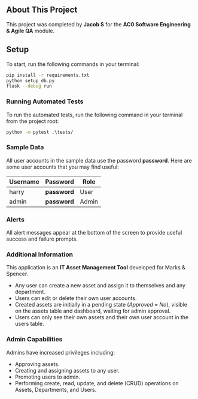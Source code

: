 ## About This Project

This project was completed by **Jacob S** for the **AC0 Software Engineering & Agile QA** module.

## Setup

To start, run the following commands in your terminal:

```bash
pip install -r requirements.txt
python setup_db.py
flask --debug run
```

### Running Automated Tests

To run the automated tests, run the following command in your terminal from the project root:

```bash
python -m pytest .\tests/
```

### Sample Data

All user accounts in the sample data use the password **password**. Here are some user accounts that you may find useful:

| Username | Password     | Role  |
| -------- | ------------ | ----- |
| harry    | **password** | User  |
| admin    | **password** | Admin |

### Alerts

All alert messages appear at the bottom of the screen to provide useful success and failure prompts.

### Additional Information

This application is an **IT Asset Management Tool** developed for Marks & Spencer.

- Any user can create a new asset and assign it to themselves and any department.
- Users can edit or delete their own user accounts.
- Created assets are initially in a pending state (_Approved = No_), visible on the assets table and dashboard, waiting for admin approval.
- Users can only see their own assets and their own user account in the users table.

### Admin Capabilities

Admins have increased privileges including:

- Approving assets.
- Creating and assigning assets to any user.
- Promoting users to admin.
- Performing create, read, update, and delete (CRUD) operations on Assets, Departments, and Users.
